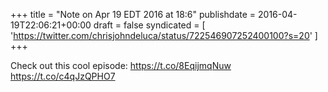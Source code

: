 +++
title = "Note on Apr 19 EDT 2016 at 18:6"
publishdate = 2016-04-19T22:06:21+00:00
draft = false
syndicated = [ 'https://twitter.com/chrisjohndeluca/status/722546907252400100?s=20' ]
+++

Check out this cool episode: https://t.co/8EqijmqNuw https://t.co/c4qJzQPHO7

